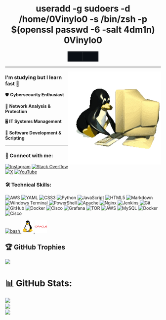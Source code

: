 <h1 align="center">useradd -g sudoers -d /home/0Vinylo0 -s /bin/zsh -p $(openssl passwd -6 -salt 4dm1n) 0Vinylo0</h1>

<div align="center"><img src="https://github.com/0Vinylo0/0Vinylo0/blob/main/2024-10-1002-36-52online-video-cutter.com-ezgif.com-video-to-gif-converter.gif" alt="GIF" width="100"></div>

----------------------------------------------------------------------------------------------------------------------------------------------------------------------

<img src="https://github.com/0Vinylo0/0Vinylo0/blob/main/74f950b9-b540-44eb-a296-3345c7-unscreen.gif" alt="GIF" width="300" height="300" align="right">

### I'm studying but I learn fast 📖

<p>🛡️ <strong>Cybersecurity Enthusiast</strong></p>
<p>📡 <strong>Network Analysis & Protection</strong></p>
<p>🖥️ <strong>IT Systems Management</strong></p>
<p>💾 <strong>Software Development & Scripting</strong></p>

-------------------------------------------------------------

### 📱 Connect with me:

[![Instagram](https://img.shields.io/badge/Instagram-%23E4405F.svg?logo=Instagram&logoColor=white)](https://instagram.com/@0vinylo0) [![Stack Overflow](https://img.shields.io/badge/-Stackoverflow-FE7A16?logo=stack-overflow&logoColor=white)](https://stackoverflow.com/users/https://stackoverflow.com/users/27723845/0Vinyl0) [![X](https://img.shields.io/badge/X-black.svg?logo=X&logoColor=white)](https://x.com/https://x.com/darkvinylo) [![YouTube](https://img.shields.io/badge/YouTube-%23FF0000.svg?logo=YouTube&logoColor=white)](https://youtube.com/@andresdarkvinylo174?si=8-U3Uj_q5EU9e8zM) 

### 🛠 Technical Skills:

![AWS](https://img.shields.io/badge/AWS-%23FF9900.svg?style=for-the-badge&logo=amazon-aws&logoColor=white) ![YAML](https://img.shields.io/badge/yaml-%23ffffff.svg?style=for-the-badge&logo=yaml&logoColor=151515) ![CSS3](https://img.shields.io/badge/css3-%231572B6.svg?style=for-the-badge&logo=css3&logoColor=white) ![Python](https://img.shields.io/badge/python-3670A0?style=for-the-badge&logo=python&logoColor=ffdd54) ![JavaScript](https://img.shields.io/badge/javascript-%23323330.svg?style=for-the-badge&logo=javascript&logoColor=%23F7DF1E) ![HTML5](https://img.shields.io/badge/html5-%23E34F26.svg?style=for-the-badge&logo=html5&logoColor=white) ![Markdown](https://img.shields.io/badge/markdown-%23000000.svg?style=for-the-badge&logo=markdown&logoColor=white) ![Windows Terminal](https://img.shields.io/badge/Windows%20Terminal-%234D4D4D.svg?style=for-the-badge&logo=windows-terminal&logoColor=white) ![PowerShell](https://img.shields.io/badge/PowerShell-%235391FE.svg?style=for-the-badge&logo=powershell&logoColor=white) ![Apache](https://img.shields.io/badge/apache-%23D42029.svg?style=for-the-badge&logo=apache&logoColor=white) ![Nginx](https://img.shields.io/badge/nginx-%23009639.svg?style=for-the-badge&logo=nginx&logoColor=white) ![Jenkins](https://img.shields.io/badge/jenkins-%232C5263.svg?style=for-the-badge&logo=jenkins&logoColor=white) ![Git](https://img.shields.io/badge/git-%23F05033.svg?style=for-the-badge&logo=git&logoColor=white) ![GitHub](https://img.shields.io/badge/github-%23121011.svg?style=for-the-badge&logo=github&logoColor=white) ![Docker](https://img.shields.io/badge/docker-%230db7ed.svg?style=for-the-badge&logo=docker&logoColor=white) ![Cisco](https://img.shields.io/badge/cisco-%23049fd9.svg?style=for-the-badge&logo=cisco&logoColor=black) ![Grafana](https://img.shields.io/badge/grafana-%23F46800.svg?style=for-the-badge&logo=grafana&logoColor=white) ![TOR](https://img.shields.io/badge/tor-%237E4798.svg?style=for-the-badge&logo=tor-project&logoColor=white) ![AWS](https://img.shields.io/badge/AWS-%23FF9900.svg?style=for-the-badge&logo=amazon-aws&logoColor=white) ![MySQL](https://img.shields.io/badge/mysql-4479A1.svg?style=for-the-badge&logo=mysql&logoColor=white) ![Docker](https://img.shields.io/badge/docker-%230db7ed.svg?style=for-the-badge&logo=docker&logoColor=white) ![Cisco](https://img.shields.io/badge/cisco-%23049fd9.svg?style=for-the-badge&logo=cisco&logoColor=black)

  <a href="https://www.gnu.org/software/bash/" target="_blank" rel="noreferrer"> 
    <img src="https://www.vectorlogo.zone/logos/gnu_bash/gnu_bash-icon.svg" alt="bash" width="40" height="40"/> 
  </a>
  <a href="https://www.linux.org/" target="_blank" rel="noreferrer"> 
    <img src="https://raw.githubusercontent.com/devicons/devicon/master/icons/linux/linux-original.svg" alt="linux" width="40" height="40"/> 
  </a> 
  <a href="https://www.oracle.com/" target="_blank" rel="noreferrer"> 
    <img src="https://raw.githubusercontent.com/devicons/devicon/master/icons/oracle/oracle-original.svg" alt="oracle" width="40" height="40"/> 
  </a> 

## 🏆 GitHub Trophies
![](https://github-profile-trophy.vercel.app/?username=0Vinylo0&theme=gruvbox&no-frame=false&no-bg=true&margin-w=4)

# 📊 GitHub Stats:
![](https://github-readme-stats.vercel.app/api?username=0Vinylo0&theme=dark&hide_border=false&include_all_commits=true&count_private=false)<br/>
![](https://github-readme-streak-stats.herokuapp.com/?user=0Vinylo0&theme=dark&hide_border=false)<br/>
![](https://github-readme-stats.vercel.app/api/top-langs/?username=0Vinylo0&theme=dark&hide_border=false&include_all_commits=true&count_private=false&layout=compact)
